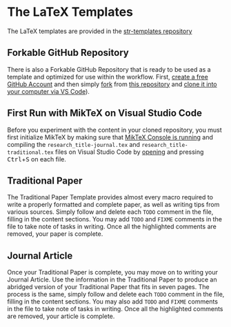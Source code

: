 # The LaTeX Templates
The LaTeX templates are provided in the [str-templates repository](https://github.com/MasterToast10/str-templates)
## Forkable GitHub Repository 
There is also a Forkable GitHub Repository that is ready to be used as a template and optimized for use within the workflow.
First, [create a free GitHub Account](https://github.com/join) and then simply [fork](https://help.github.com/en/github/getting-started-with-github/fork-a-repo) from [this repository](https://github.com/MasterToast10/str-templates-forkable) and [clone it into your computer via VS Code](https://code.visualstudio.com/docs/editor/versioncontrol#_cloning-a-repository)).
## First Run with MikTeX on Visual Studio Code
Before you experiment with the content in your cloned repository, you must first initialize MikTeX by making sure that [MikTeX Console is running](https://miktex.org/howto/miktex-console) and compiling the `research_title-journal.tex` and `research_title-traditional.tex` files on Visual Studio Code by [opening](https://code.visualstudio.com/Docs/editor/editingevolved) and pressing <kbd>Ctrl</kbd>+<kbd>S</kbd> on each file.
## Traditional Paper
The Traditional Paper Template provides almost every macro required to write a properly formatted and complete paper, as well as writing tips from various sources. 
Simply follow and delete each `TODO` comment in the file, filling in the content sections.
You may add `TODO` and `FIXME` comments in the file to take note of tasks in writing.
Once all the highlighted comments are removed, your paper is complete.
## Journal Article
Once your Traditional Paper is complete, you may move on to writing your Journal Article.
Use the information in the Traditional Paper to produce an abridged version of your Traditional Paper that fits in seven pages.
The process is the same, simply follow and delete each `TODO` comment in the file, filling in the content sections.
You may also add `TODO` and `FIXME` comments in the file to take note of tasks in writing.
Once all the highlighted comments are removed, your article is complete.